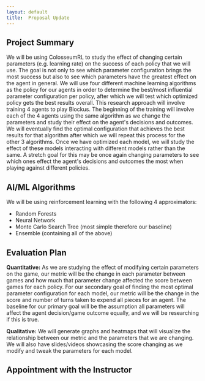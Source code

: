 ```yaml
---
layout:	default
title:	Proposal Update
---
```


## Project Summary
We will be using ColosseumRL to study the effect of changing certain parameters (e.g. learning rate) on the success of each policy that we will use. The goal is not only to see which parameter configuration brings the most success but also to see which parameters have the greatest effect on the agent in general. We will use four different machine learning algorithms as the policy for our agents in order to determine the best/most influential parameter configuration per policy, after which we will test which optimized policy gets the best results overall. This research approach will involve training 4 agents to play Blockus. The beginning of the training will involve each of the 4 agents using the same algorithm as we change the parameters and study their effect on the agent's decisions and outcomes. We will eventually find the optimal configuration that achieves the best results for that algorithm after which we will repeat this process for the other 3 algorithms. Once we have optimized each model, we will study the effect of these models interacting with different models rather than the same. A stretch goal for this may be once again changing parameters to see which ones effect the agent's decisions and outcomes the most when playing against different policies.


## AI/ML Algorithms
We will be using reinforcement learning with the following 4 approximators:
- Random Forests
- Neural Network
- Monte Carlo Search Tree (most simple therefore our baseline)
- Ensemble (containing all of the above)


## Evaluation Plan
**Quantitative:**
As we are studying the effect of modifying certain parameters on the game, our metric will be the change in each parameter between games and how much that parameter change affected the score between games for each policy. For our secondary goal of finding the most optimal parameter configuration for each model, our metric will be the change in the score and number of turns taken to expend all pieces for an agent. The baseline for our primary goal will be the assumption all parameters will affect the agent decision/game outcome equally, and we will be researching if this is true.

**Qualitative:**
We will generate graphs and heatmaps that will visualize the relationship between our metric and the parameters that we are changing. We will also have slides/videos showcasing the score changing as we modify and tweak the parameters for each model.
 

## Appointment with the Instructor
